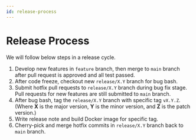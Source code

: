 ```yaml
---
id: release-process
---
```



# Release Process

We will follow below steps in a release cycle.

1. Develop new features in `feature` branch, then merge to `main` branch after pull request is approved and all test passed.
2. After code freeze, checkout new `release/X.Y` branch for bug bash.
3. Submit hotfix pull requests to `release/X.Y` branch during bug fix stage. Pull requests for new features are still submitted to `main` branch.
4. After bug bash, tag the `release/X.Y` branch with specific tag `vX.Y.Z`. (Where **X** is the major version, **Y** is the minor version, and **Z** is the patch version.)
5. Write release note and build Docker image for specific tag.
6. Cherry-pick and merge hotfix commits in `release/X.Y` branch back to `main` branch.